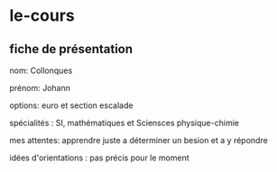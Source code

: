 # le-cours

## fiche de présentation

nom: Collonques

prénom: Johann

options: euro et section escalade

spécialités : SI, mathématiques et Sciensces physique-chimie

mes attentes: apprendre juste a déterminer un besion et a y répondre

idées d'orientations : pas précis pour le moment
